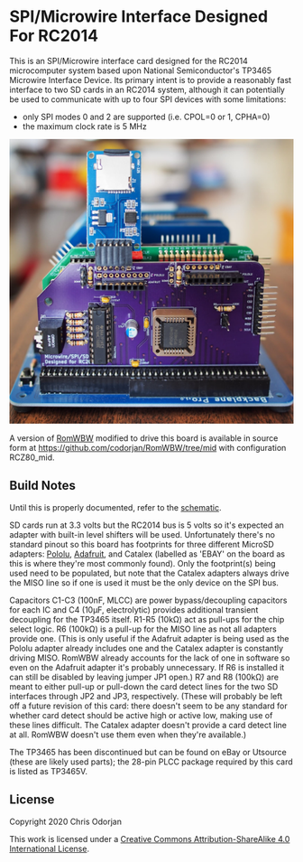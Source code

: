 # SPI/Microwire Interface Designed For RC2014

This is an SPI/Microwire interface card designed for the RC2014 microcomputer system based upon National Semiconductor's TP3465 Microwire Interface Device. Its primary intent is to provide a reasonably fast interface to two SD cards in an RC2014 system, although it can potentially be used to communicate with up to four SPI devices with some limitations:

- only SPI modes 0 and 2 are supported (i.e. CPOL=0 or 1, CPHA=0)
- the maximum clock rate is 5 MHz

![MID installed in an RC2014 Pro backplane](mid_pro.jpg)

A version of [RomWBW](https://github.com/wwarthen/RomWBW) modified to drive this board is available in source form at https://github.com/codorjan/RomWBW/tree/mid with configuration RCZ80_mid.

## Build Notes

Until this is properly documented, refer to the [schematic](mid.pdf).

SD cards run at 3.3 volts but the RC2014 bus is 5 volts so it's expected an adapter with built-in level shifters will be used. Unfortunately there's no standard pinout so this board has footprints for three different MicroSD adapters: [Pololu](https://www.pololu.com/product/2587), [Adafruit](https://www.adafruit.com/product/254), and Catalex (labelled as 'EBAY' on the board as this is where they're most commonly found). Only the footprint(s) being used need to be populated, but note that the Catalex adapters always drive the MISO line so if one is used it must be the only device on the SPI bus.

Capacitors C1-C3 (100nF, MLCC) are power bypass/decoupling capacitors for each IC and C4 (10µF, electrolytic) provides additional transient decoupling for the TP3465 itself. R1-R5 (10kΩ) act as pull-ups for the chip select logic. R6 (100kΩ) is a pull-up for the MISO line as not all adapters provide one. (This is only useful if the Adafruit adapter is being used as the Pololu adapter already includes one and the Catalex adapter is constantly driving MISO. RomWBW already accounts for the lack of one in software so even on the Adafruit adapter it's probably unnecessary. If R6 is installed it can still be disabled by leaving jumper JP1 open.) R7 and R8 (100kΩ) are meant to either pull-up or pull-down the card detect lines for the two SD interfaces through JP2 and JP3, respectively. (These will probably be left off a future revision of this card: there doesn't seem to be any standard for whether card detect should be active high or active low, making use of these lines difficult. The Catalex adapter doesn't provide a card detect line at all. RomWBW doesn't use them even when they're available.)

The TP3465 has been discontinued but can be found on eBay or Utsource (these are likely used parts); the 28-pin PLCC package required by this card is listed as TP3465V.

## License

Copyright 2020 Chris Odorjan

This work is licensed under a [Creative Commons Attribution-ShareAlike 4.0 International License](http://creativecommons.org/licenses/by-sa/4.0/).
